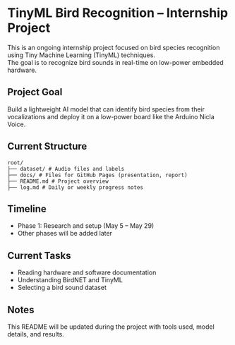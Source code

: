 # TinyML Bird Recognition – Internship Project

This is an ongoing internship project focused on bird species recognition using Tiny Machine Learning (TinyML) techniques.  
The goal is to recognize bird sounds in real-time on low-power embedded hardware.

## Project Goal

Build a lightweight AI model that can identify bird species from their vocalizations and deploy it on a low-power board like the Arduino Nicla Voice.

## Current Structure

```
root/
├── dataset/ # Audio files and labels
├── docs/ # Files for GitHub Pages (presentation, report)
├── README.md # Project overview
├── log.md # Daily or weekly progress notes
```

## Timeline

- Phase 1: Research and setup (May 5 – May 29)
- Other phases will be added later

## Current Tasks

- Reading hardware and software documentation
- Understanding BirdNET and TinyML
- Selecting a bird sound dataset

## Notes

This README will be updated during the project with tools used, model details, and results.
